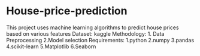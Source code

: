 # House-price-prediction
This project uses machine learning algorithms to predict house prices based on various features 
Dataset: kaggle
Methodology:
     1. Data Preprocessing
     2.Model selection
Requirements:
     1.python
     2.numpy
     3.pandas
     4.scikit-learn
     5.Matplotlib
     6.Seaborn
